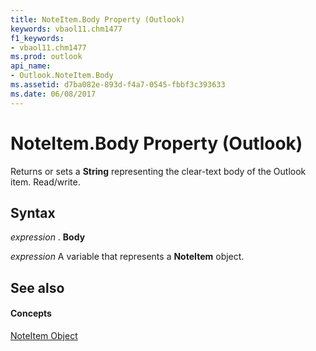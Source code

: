 ```yaml
---
title: NoteItem.Body Property (Outlook)
keywords: vbaol11.chm1477
f1_keywords:
- vbaol11.chm1477
ms.prod: outlook
api_name:
- Outlook.NoteItem.Body
ms.assetid: d7ba082e-893d-f4a7-0545-fbbf3c393633
ms.date: 06/08/2017
---
```



# NoteItem.Body Property (Outlook)

Returns or sets a  **String** representing the clear-text body of the Outlook item. Read/write.


## Syntax

 _expression_ . **Body**

 _expression_ A variable that represents a **NoteItem** object.


## See also


#### Concepts


[NoteItem Object](Outlook.NoteItem.md)

